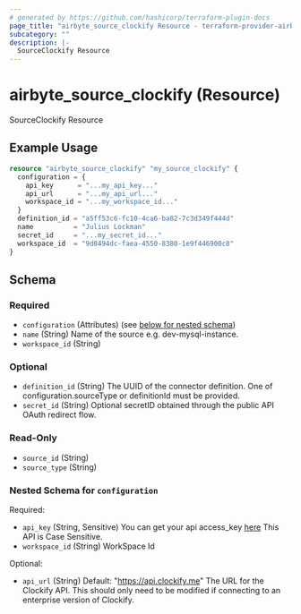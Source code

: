 ```yaml
---
# generated by https://github.com/hashicorp/terraform-plugin-docs
page_title: "airbyte_source_clockify Resource - terraform-provider-airbyte"
subcategory: ""
description: |-
  SourceClockify Resource
---
```


# airbyte_source_clockify (Resource)

SourceClockify Resource

## Example Usage

```terraform
resource "airbyte_source_clockify" "my_source_clockify" {
  configuration = {
    api_key      = "...my_api_key..."
    api_url      = "...my_api_url..."
    workspace_id = "...my_workspace_id..."
  }
  definition_id = "a5ff53c6-fc10-4ca6-ba82-7c3d349f444d"
  name          = "Julius Lockman"
  secret_id     = "...my_secret_id..."
  workspace_id  = "9d8494dc-faea-4550-8380-1e9f446900c8"
}
```

<!-- schema generated by tfplugindocs -->
## Schema

### Required

- `configuration` (Attributes) (see [below for nested schema](#nestedatt--configuration))
- `name` (String) Name of the source e.g. dev-mysql-instance.
- `workspace_id` (String)

### Optional

- `definition_id` (String) The UUID of the connector definition. One of configuration.sourceType or definitionId must be provided.
- `secret_id` (String) Optional secretID obtained through the public API OAuth redirect flow.

### Read-Only

- `source_id` (String)
- `source_type` (String)

<a id="nestedatt--configuration"></a>
### Nested Schema for `configuration`

Required:

- `api_key` (String, Sensitive) You can get your api access_key <a href="https://app.clockify.me/user/settings">here</a> This API is Case Sensitive.
- `workspace_id` (String) WorkSpace Id

Optional:

- `api_url` (String) Default: "https://api.clockify.me"
The URL for the Clockify API. This should only need to be modified if connecting to an enterprise version of Clockify.


